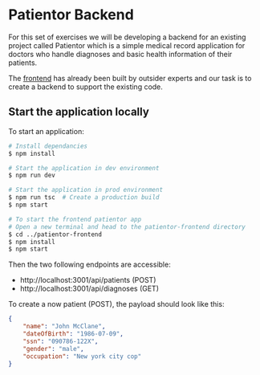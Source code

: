 # Patientor Backend

For this set of exercises we will be developing a backend for an existing project called Patientor which is a simple medical record application for doctors who handle diagnoses and basic health information of their patients.

The [frontend](https://github.com/fullstack-hy2020/patientor) has already been built by outsider experts and our task is to create a backend to support the existing code.

## Start the application locally

To start an application:

```bash
# Install dependancies
$ npm install

# Start the application in dev environment
$ npm run dev

# Start the application in prod environment
$ npm run tsc  # Create a production build
$ npm start

# To start the frontend patientor app
# Open a new terminal and head to the patientor-frontend directory
$ cd ../patientor-frontend
$ npm install
$ npm start
```

Then the two following endpoints are accessible:
* http://localhost:3001/api/patients (POST)
* http://localhost:3001/api/diagnoses (GET)

To create a now patient (POST), the payload should look like this:
```json
{
    "name": "John McClane",
    "dateOfBirth": "1986-07-09",
    "ssn": "090786-122X",
    "gender": "male",
    "occupation": "New york city cop"
}
```